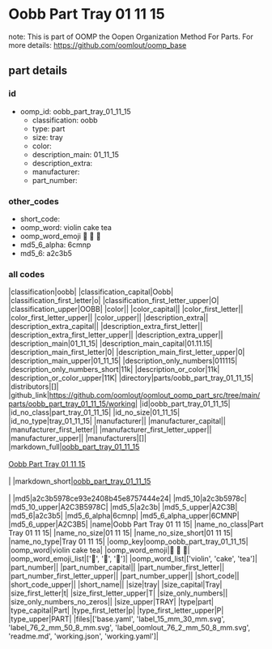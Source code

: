# Oobb Part Tray 01 11 15  

note: This is part of OOMP the Oopen Organization Method For Parts. For more details: https://github.com/oomlout/oomp_base

##  part details





### id
* oomp_id: oobb_part_tray_01_11_15
  * classification: oobb
  * type: part
  * size: tray
  * color: 
  * description_main: 01_11_15
  * description_extra: 
  * manufacturer: 
  * part_number: 

### other_codes
* short_code: 
* oomp_word: violin cake tea
* oomp_word_emoji :violin: :cake: :tea:
* md5_6_alpha: 6cmnp
* md5_6: a2c3b5

### all codes 
|classification|oobb|
|classification_capital|Oobb|
|classification_first_letter|o|
|classification_first_letter_upper|O|
|classification_upper|OOBB|
|color||
|color_capital||
|color_first_letter||
|color_first_letter_upper||
|color_upper||
|description_extra||
|description_extra_capital||
|description_extra_first_letter||
|description_extra_first_letter_upper||
|description_extra_upper||
|description_main|01_11_15|
|description_main_capital|01.11.15|
|description_main_first_letter|0|
|description_main_first_letter_upper|0|
|description_main_upper|01_11_15|
|description_only_numbers|011115|
|description_only_numbers_short|11k|
|description_or_color|11k|
|description_or_color_upper|11K|
|directory|parts/oobb_part_tray_01_11_15|
|distributors|[]|
|github_link|https://github.com/oomlout/oomlout_oomp_part_src/tree/main/parts/oobb_part_tray_01_11_15/working|
|id|oobb_part_tray_01_11_15|
|id_no_class|part_tray_01_11_15|
|id_no_size|01_11_15|
|id_no_type|tray_01_11_15|
|manufacturer||
|manufacturer_capital||
|manufacturer_first_letter||
|manufacturer_first_letter_upper||
|manufacturer_upper||
|manufacturers|[]|
|markdown_full|[oobb_part_tray_01_11_15](https://github.com/oomlout/oomlout_oomp_part_src/tree/main/parts/oobb_part_tray_01_11_15/working)<br>[](https://github.com/oomlout/oomlout_oomp_part_src/tree/main/parts/oobb_part_tray_01_11_15/working)<br>[Oobb Part Tray 01 11 15](https://github.com/oomlout/oomlout_oomp_part_src/tree/main/parts/oobb_part_tray_01_11_15/working)<br><br>|
|markdown_short|[oobb_part_tray_01_11_15](https://github.com/oomlout/oomlout_oomp_part_src/tree/main/parts/oobb_part_tray_01_11_15/working)<br><br>|
|md5|a2c3b5978ce93e2408b45e8757444e24|
|md5_10|a2c3b5978c|
|md5_10_upper|A2C3B5978C|
|md5_5|a2c3b|
|md5_5_upper|A2C3B|
|md5_6|a2c3b5|
|md5_6_alpha|6cmnp|
|md5_6_alpha_upper|6CMNP|
|md5_6_upper|A2C3B5|
|name|Oobb Part Tray 01 11 15|
|name_no_class|Part Tray 01 11 15|
|name_no_size|01 11 15|
|name_no_size_short|01 11 15|
|name_no_type|Tray 01 11 15|
|oomp_key|oomp_oobb_part_tray_01_11_15|
|oomp_word|violin cake tea|
|oomp_word_emoji|:violin: :cake: :tea:|
|oomp_word_emoji_list|[':violin:', ':cake:', ':tea:']|
|oomp_word_list|['violin', 'cake', 'tea']|
|part_number||
|part_number_capital||
|part_number_first_letter||
|part_number_first_letter_upper||
|part_number_upper||
|short_code||
|short_code_upper||
|short_name||
|size|tray|
|size_capital|Tray|
|size_first_letter|t|
|size_first_letter_upper|T|
|size_only_numbers||
|size_only_numbers_no_zeros||
|size_upper|TRAY|
|type|part|
|type_capital|Part|
|type_first_letter|p|
|type_first_letter_upper|P|
|type_upper|PART|
|files|['base.yaml', 'label_15_mm_30_mm.svg', 'label_76_2_mm_50_8_mm.svg', 'label_oomlout_76_2_mm_50_8_mm.svg', 'readme.md', 'working.json', 'working.yaml']|

